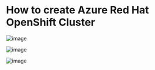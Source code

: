 # How to create Azure Red Hat OpenShift Cluster

![image](https://github.com/luiscoco/Azure_Red_Hat_OpenShift_Cluster/assets/32194879/7d66fd39-999e-48d9-b8d1-74d96bb6718d)

![image](https://github.com/luiscoco/Azure_Red_Hat_OpenShift_Cluster/assets/32194879/4d5c5bbd-6bf9-4066-9001-2338c9e0dcf8)

![image](https://github.com/luiscoco/Azure_Red_Hat_OpenShift_Cluster/assets/32194879/00599700-bdd1-49e7-a38e-99fc45fd5c4d)


